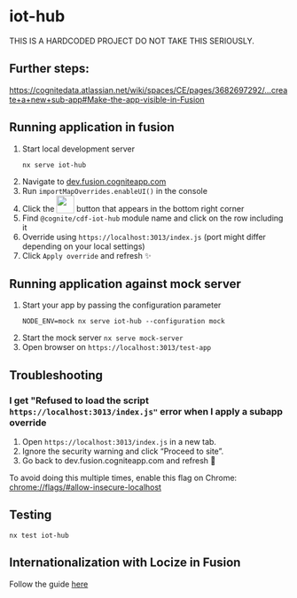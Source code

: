 # iot-hub

THIS IS A HARDCODED PROJECT DO NOT TAKE THIS SERIOUSLY.

## Further steps:

https://cognitedata.atlassian.net/wiki/spaces/CE/pages/3682697292/...create+a+new+sub-app#Make-the-app-visible-in-Fusion

## Running application in fusion

1. Start local development server
   ```
   nx serve iot-hub
   ```
2. Navigate to [dev.fusion.cogniteapp.com](dev.fusion.cogniteapp.com)
3. Run `importMapOverrides.enableUI()` in the console
4. Click the <img width="32" valign="bottom" src="https://user-images.githubusercontent.com/6615090/165697621-dc80186c-2bdc-4f1c-90a1-d7ab4f985efc.png"> button that appears in the bottom right corner
5. Find `@cognite/cdf-iot-hub` module name and click on the row including it
6. Override using `https://localhost:3013/index.js` (port might differ depending on your local settings)
7. Click `Apply override` and refresh ✨

## Running application against mock server

1. Start your app by passing the configuration parameter
   ```
   NODE_ENV=mock nx serve iot-hub --configuration mock
   ```
2. Start the mock server `nx serve mock-server`
3. Open browser on `https://localhost:3013/test-app`

## Troubleshooting

### I get "Refused to load the script `https://localhost:3013/index.js"` error when I apply a subapp override

1.  Open `https://localhost:3013/index.js` in a new tab.
2.  Ignore the security warning and click “Proceed to site”.
3.  Go back to dev.fusion.cogniteapp.com and refresh 🔄

To avoid doing this multiple times, enable this flag on Chrome:
[chrome://flags/#allow-insecure-localhost](chrome://flags/#allow-insecure-localhost)

## Testing

```
nx test iot-hub
```

## Internationalization with Locize in Fusion

Follow the guide [here](https://cognitedata.atlassian.net/wiki/spaces/CE/pages/3519545557/Internationalization+with+Locize+in+Fusion)
